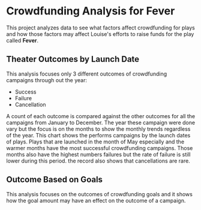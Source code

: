# Crowdfunding Analysis for Fever
This project analyzes data to see what factors affect crowdfunding for plays and how those factors may affect Louise's efforts to raise funds for the play called **Fever**. 

## Theater Outcomes by Launch Date 
This analysis focuses only 3 different outcomes of crowdfunding campaigns through out the year:
- Success
- Failure
- Cancellation

A count of each outcome is compared against the other outcomes for all the campaigns from January to December. The year these campaign were done vary but the focus is on the months to show the monthly trends regardless of the year. This chart shows the performs campaigns by the launch dates of plays. Plays that are launched in the month of May especially and the warmer months have the most successful crowdfunding campaigns. Those months also have the highest numbers failures but the rate of failure is still lower during this period. the record also shows that cancellations are rare.

## Outcome Based on Goals

This analysis focuses on the outcomes of crowdfunding goals and it shows how the goal amount may have an effect on the outcome of a campaign.

